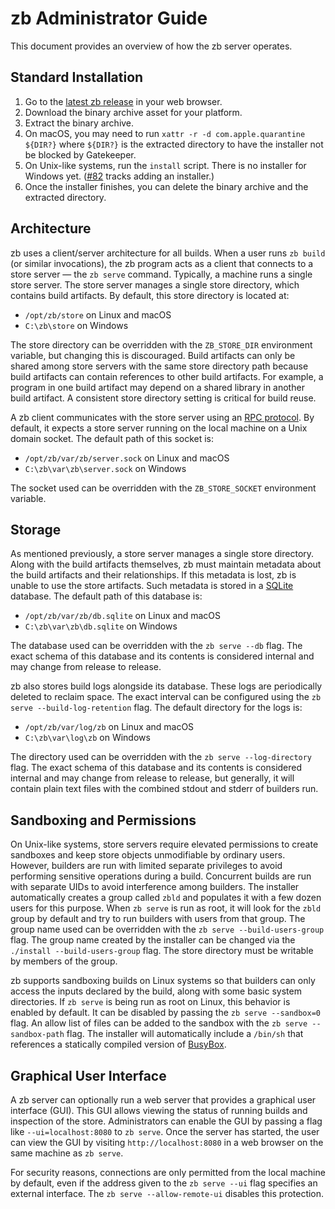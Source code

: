 # zb Administrator Guide

This document provides an overview of how the zb server operates.

## Standard Installation

1. Go to the [latest zb release](https://github.com/256lights/zb/releases/latest)
   in your web browser.
2. Download the binary archive asset for your platform.
3. Extract the binary archive.
4. On macOS, you may need to run `xattr -r -d com.apple.quarantine ${DIR?}`
   where `${DIR?}` is the extracted directory
   to have the installer not be blocked by Gatekeeper.
5. On Unix-like systems, run the `install` script.
   There is no installer for Windows yet.
   ([#82](https://github.com/256lights/zb/issues/82) tracks adding an installer.)
6. Once the installer finishes, you can delete the binary archive and the extracted directory.

## Architecture

zb uses a client/server architecture for all builds.
When a user runs `zb build` (or similar invocations),
the zb program acts as a client that connects to a store server — the `zb serve` command.
Typically, a machine runs a single store server.
The store server manages a single store directory, which contains build artifacts.
By default, this store directory is located at:

- `/opt/zb/store` on Linux and macOS
- `C:\zb\store` on Windows

The store directory can be overridden with the `ZB_STORE_DIR` environment variable,
but changing this is discouraged.
Build artifacts can only be shared among store servers with the same store directory path
because build artifacts can contain references to other build artifacts.
For example, a program in one build artifact
may depend on a shared library in another build artifact.
A consistent store directory setting is critical for build reuse.

A zb client communicates with the store server using an [RPC protocol][].
By default, it expects a store server running on the local machine on a Unix domain socket.
The default path of this socket is:

- `/opt/zb/var/zb/server.sock` on Linux and macOS
- `C:\zb\var\zb\server.sock` on Windows

The socket used can be overridden with the `ZB_STORE_SOCKET` environment variable.

[RPC protocol]: ../internal/zbstorerpc/README.md

## Storage

As mentioned previously, a store server manages a single store directory.
Along with the build artifacts themselves,
zb must maintain metadata about the build artifacts and their relationships.
If this metadata is lost, zb is unable to use the store artifacts.
Such metadata is stored in a [SQLite][] database.
The default path of this database is:

- `/opt/zb/var/zb/db.sqlite` on Linux and macOS
- `C:\zb\var\zb\db.sqlite` on Windows

The database used can be overridden with the `zb serve --db` flag.
The exact schema of this database and its contents is considered internal
and may change from release to release.

zb also stores build logs alongside its database.
These logs are periodically deleted to reclaim space.
The exact interval can be configured using the `zb serve --build-log-retention` flag.
The default directory for the logs is:

- `/opt/zb/var/log/zb` on Linux and macOS
- `C:\zb\var\log\zb` on Windows

The directory used can be overridden with the `zb serve --log-directory` flag.
The exact schema of this database and its contents is considered internal
and may change from release to release,
but generally, it will contain plain text files with the combined stdout and stderr
of builders run.

[SQLite]: https://www.sqlite.org/

## Sandboxing and Permissions

On Unix-like systems,
store servers require elevated permissions to create sandboxes
and keep store objects unmodifiable by ordinary users.
However, builders are run with limited separate privileges
to avoid performing sensitive operations during a build.
Concurrent builds are run with separate UIDs to avoid interference among builders.
The installer automatically creates a group called `zbld`
and populates it with a few dozen users for this purpose.
When `zb serve` is run as root, it will look for the `zbld` group by default
and try to run builders with users from that group.
The group name used can be overridden with the `zb serve --build-users-group` flag.
The group name created by the installer can be changed via the `./install --build-users-group` flag.
The store directory must be writable by members of the group.

zb supports sandboxing builds on Linux systems
so that builders can only access the inputs declared by the build,
along with some basic system directories.
If `zb serve` is being run as root on Linux, this behavior is enabled by default.
It can be disabled by passing the `zb serve --sandbox=0` flag.
An allow list of files can be added to the sandbox with the `zb serve --sandbox-path` flag.
The installer will automatically include a `/bin/sh`
that references a statically compiled version of [BusyBox][].

[BusyBox]: https://busybox.net/

## Graphical User Interface

A zb server can optionally run a web server that provides a graphical user interface (GUI).
This GUI allows viewing the status of running builds and inspection of the store.
Administrators can enable the GUI by passing a flag like `--ui=localhost:8080` to `zb serve`.
Once the server has started, the user can view the GUI by visiting `http://localhost:8080`
in a web browser on the same machine as `zb serve`.

For security reasons, connections are only permitted from the local machine by default,
even if the address given to the `zb serve --ui` flag specifies an external interface.
The `zb serve --allow-remote-ui` disables this protection.
